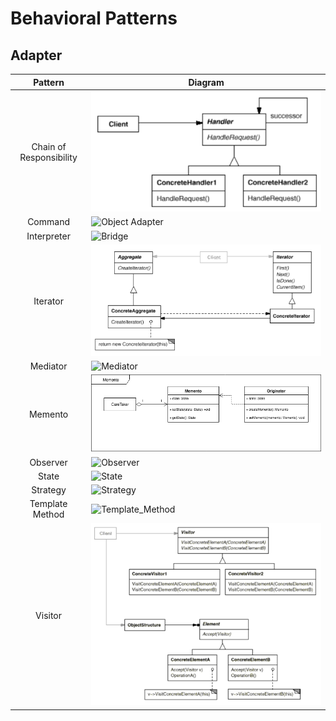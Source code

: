 # Behavioral Patterns

## Adapter
Pattern        | Diagram
:------------: | -------
Chain of Responsibility | ![Chain_of_Responsibility](./uml/ChainOfResponsibility.png)
Command                 | ![Object Adapter](./uml/ObjectAdapter.png)
Interpreter             | ![Bridge](./uml/Bridge.png)
Iterator                | ![Iterator](./uml/Iterator.png)
Mediator                | ![Mediator](./uml/Mediator.png)
Memento                 | ![Memento](./uml/Memento.png)
Observer                | ![Observer](./uml/Observer.png)
State                   | ![State](./uml/State.png)
Strategy                | ![Strategy](./uml/Strategy.png)
Template Method         | ![Template_Method](./uml/TemplateMethod.png)
Visitor                 | ![Visitor](./uml/Visitor.png)
